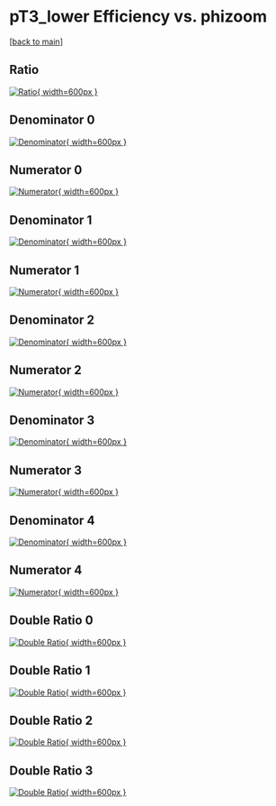 # pT3_lower Efficiency vs. phizoom

[[back to main](./)]



## Ratio

[![Ratio](../mtv/var/pT3_lower_loweta_13_1_eff_phizoom.png){ width=600px }](../mtv/var/pT3_lower_loweta_13_1_eff_phizoom.pdf)

## Denominator 0

[![Denominator](../mtv/den/pT3_lower_loweta_13_1_eff_phizoom_den0.png){ width=600px }](../mtv/den/pT3_lower_loweta_13_1_eff_phizoom_den0.pdf)

## Numerator 0

[![Numerator](../mtv/num/pT3_lower_loweta_13_1_eff_phizoom_num0.png){ width=600px }](../mtv/num/pT3_lower_loweta_13_1_eff_phizoom_num0.pdf)

## Denominator 1

[![Denominator](../mtv/den/pT3_lower_loweta_13_1_eff_phizoom_den1.png){ width=600px }](../mtv/den/pT3_lower_loweta_13_1_eff_phizoom_den1.pdf)

## Numerator 1

[![Numerator](../mtv/num/pT3_lower_loweta_13_1_eff_phizoom_num1.png){ width=600px }](../mtv/num/pT3_lower_loweta_13_1_eff_phizoom_num1.pdf)

## Denominator 2

[![Denominator](../mtv/den/pT3_lower_loweta_13_1_eff_phizoom_den2.png){ width=600px }](../mtv/den/pT3_lower_loweta_13_1_eff_phizoom_den2.pdf)

## Numerator 2

[![Numerator](../mtv/num/pT3_lower_loweta_13_1_eff_phizoom_num2.png){ width=600px }](../mtv/num/pT3_lower_loweta_13_1_eff_phizoom_num2.pdf)

## Denominator 3

[![Denominator](../mtv/den/pT3_lower_loweta_13_1_eff_phizoom_den3.png){ width=600px }](../mtv/den/pT3_lower_loweta_13_1_eff_phizoom_den3.pdf)

## Numerator 3

[![Numerator](../mtv/num/pT3_lower_loweta_13_1_eff_phizoom_num3.png){ width=600px }](../mtv/num/pT3_lower_loweta_13_1_eff_phizoom_num3.pdf)

## Denominator 4

[![Denominator](../mtv/den/pT3_lower_loweta_13_1_eff_phizoom_den4.png){ width=600px }](../mtv/den/pT3_lower_loweta_13_1_eff_phizoom_den4.pdf)

## Numerator 4

[![Numerator](../mtv/num/pT3_lower_loweta_13_1_eff_phizoom_num4.png){ width=600px }](../mtv/num/pT3_lower_loweta_13_1_eff_phizoom_num4.pdf)

## Double Ratio 0

[![Double Ratio](../mtv/ratio/pT3_lower_loweta_13_1_eff_phizoom_ratio0.png){ width=600px }](../mtv/ratio/pT3_lower_loweta_13_1_eff_phizoom_ratio0.pdf)

## Double Ratio 1

[![Double Ratio](../mtv/ratio/pT3_lower_loweta_13_1_eff_phizoom_ratio1.png){ width=600px }](../mtv/ratio/pT3_lower_loweta_13_1_eff_phizoom_ratio1.pdf)

## Double Ratio 2

[![Double Ratio](../mtv/ratio/pT3_lower_loweta_13_1_eff_phizoom_ratio2.png){ width=600px }](../mtv/ratio/pT3_lower_loweta_13_1_eff_phizoom_ratio2.pdf)

## Double Ratio 3

[![Double Ratio](../mtv/ratio/pT3_lower_loweta_13_1_eff_phizoom_ratio3.png){ width=600px }](../mtv/ratio/pT3_lower_loweta_13_1_eff_phizoom_ratio3.pdf)

